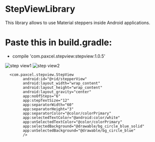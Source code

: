 # StepViewLibrary

This library allows to use Material steppers inside Android applications.

# Paste this in build.gradle:  
   * compile 'com.paxcel.stepview:stepview:1.0.5'
   
   ![step view1](https://user-images.githubusercontent.com/15032532/43827485-8cdeabf6-9b17-11e8-998f-e992492c2764.png)
![step view2](https://user-images.githubusercontent.com/15032532/43827489-8e17f3d8-9b17-11e8-9eef-3af5ea1734fd.png)
   
   
      <com.paxcel.stepview.StepView
            android:id="@+id/stepperView"
            android:layout_width="wrap_content"
            android:layout_height="wrap_content"
            android:layout_gravity="center"
            app:noOfSteps="6"
            app:stepTextSize="12"
            app:separatorWidth="60"
            app:separatorHeight="3"
            app:separatorColor="@color/colorPrimary"
            app:selectedTextColor="@android:color/white"
            app:unSelectedTextColor="@color/colorPrimary"
            app:selectedBackground="@drawable/bg_circle_blue_solid"
            app:unSelectedBackground="@drawable/bg_circle_blue"
            />
            
